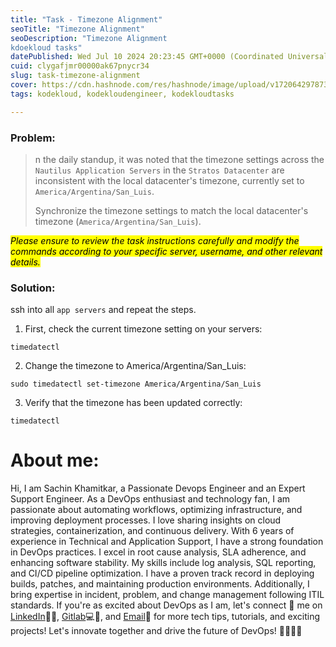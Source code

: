 ```yaml
---
title: "Task - Timezone Alignment"
seoTitle: "Timezone Alignment"
seoDescription: "Timezone Alignment
kdoekloud tasks"
datePublished: Wed Jul 10 2024 20:23:45 GMT+0000 (Coordinated Universal Time)
cuid: clygafjmr00000ak67pnycr34
slug: task-timezone-alignment
cover: https://cdn.hashnode.com/res/hashnode/image/upload/v1720642978730/59d0135e-a79f-4c02-b8fb-aa1ae0d62cee.png
tags: kodekloud, kodekloudengineer, kodekloudtasks

---
```


### Problem:

> n the daily standup, it was noted that the timezone settings across the `Nautilus Application Servers` in the `Stratos Datacenter` are inconsistent with the local datacenter's timezone, currently set to `America/Argentina/San_Luis`.
> 
> Synchronize the timezone settings to match the local datacenter's timezone (`America/Argentina/San_Luis`).

*<mark>Please ensure to review the task instructions carefully and modify the commands according to your specific server, username, and other relevant details.</mark>*

### Solution:

ssh into all `app servers` and repeat the steps.

1. First, check the current timezone setting on your servers:
    

```plaintext
timedatectl
```

2. Change the timezone to America/Argentina/San\_Luis:
    

```plaintext
sudo timedatectl set-timezone America/Argentina/San_Luis
```

3. Verify that the timezone has been updated correctly:
    

```plaintext
timedatectl
```

# About me:

Hi, I am Sachin Khamitkar, a Passionate Devops Engineer and an Expert Support Engineer. As a DevOps enthusiast and technology fan, I am passionate about automating workflows, optimizing infrastructure, and improving deployment processes. I love sharing insights on cloud strategies, containerization, and continuous delivery. With 6 years of experience in Technical and Application Support, I have a strong foundation in DevOps practices. I excel in root cause analysis, SLA adherence, and enhancing software stability. My skills include log analysis, SQL reporting, and CI/CD pipeline optimization. I have a proven track record in deploying builds, patches, and maintaining production environments. Additionally, I bring expertise in incident, problem, and change management following ITIL standards. If you're as excited about DevOps as I am, let's connect 🌟 me on [LinkedIn](https://www.linkedin.com/in/sachin-khamitkar)🔗💼, [Gitlab](https://gitlab.com/sachin-2-github)💻🔗, and [Email](mailto:sachin.bmp@gmail.com)📧 for more tech tips, tutorials, and exciting projects! Let's innovate together and drive the future of DevOps! 🚀👩‍💻💡